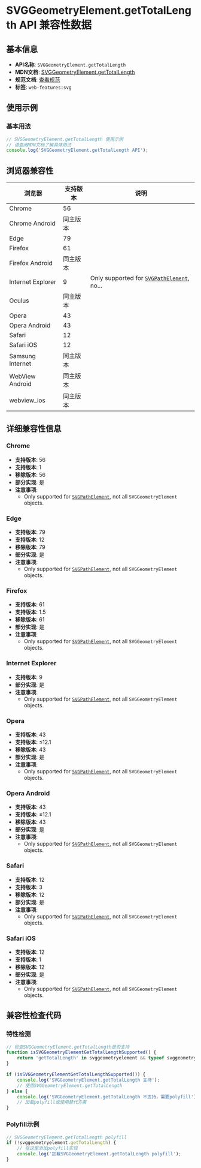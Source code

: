 # SVGGeometryElement.getTotalLength API 兼容性数据

## 基本信息

- **API名称**: `SVGGeometryElement.getTotalLength`
- **MDN文档**: [SVGGeometryElement.getTotalLength](https://developer.mozilla.org/docs/Web/API/SVGGeometryElement/getTotalLength)
- **规范文档**: [查看规范](https://svgwg.org/svg2-draft/types.html#__svg__SVGGeometryElement__getTotalLength)
- **标签**: `web-features:svg`

## 使用示例

### 基本用法

```javascript
// SVGGeometryElement.getTotalLength 使用示例
// 请查阅MDN文档了解具体用法
console.log('SVGGeometryElement.getTotalLength API');
```

## 浏览器兼容性

| 浏览器 | 支持版本 | 说明 |
|--------|----------|------|
| Chrome | 56 |  |
| Chrome Android | 同主版本 |  |
| Edge | 79 |  |
| Firefox | 61 |  |
| Firefox Android | 同主版本 |  |
| Internet Explorer | 9 | Only supported for [`SVGPathElement`](https://developer.mozilla.org/docs/Web/API/SVGPathElement), no... |
| Oculus | 同主版本 |  |
| Opera | 43 |  |
| Opera Android | 43 |  |
| Safari | 12 |  |
| Safari iOS | 12 |  |
| Samsung Internet | 同主版本 |  |
| WebView Android | 同主版本 |  |
| webview_ios | 同主版本 |  |

## 详细兼容性信息

### Chrome

- **支持版本**: 56
- **支持版本**: 1
- **移除版本**: 56
- **部分实现**: 是
- **注意事项**:
  - Only supported for [`SVGPathElement`](https://developer.mozilla.org/docs/Web/API/SVGPathElement), not all `SVGGeometryElement` objects.

### Edge

- **支持版本**: 79
- **支持版本**: 12
- **移除版本**: 79
- **部分实现**: 是
- **注意事项**:
  - Only supported for [`SVGPathElement`](https://developer.mozilla.org/docs/Web/API/SVGPathElement), not all `SVGGeometryElement` objects.

### Firefox

- **支持版本**: 61
- **支持版本**: 1.5
- **移除版本**: 61
- **部分实现**: 是
- **注意事项**:
  - Only supported for [`SVGPathElement`](https://developer.mozilla.org/docs/Web/API/SVGPathElement), not all `SVGGeometryElement` objects.

### Internet Explorer

- **支持版本**: 9
- **部分实现**: 是
- **注意事项**:
  - Only supported for [`SVGPathElement`](https://developer.mozilla.org/docs/Web/API/SVGPathElement), not all `SVGGeometryElement` objects.

### Opera

- **支持版本**: 43
- **支持版本**: ≤12.1
- **移除版本**: 43
- **部分实现**: 是
- **注意事项**:
  - Only supported for [`SVGPathElement`](https://developer.mozilla.org/docs/Web/API/SVGPathElement), not all `SVGGeometryElement` objects.

### Opera Android

- **支持版本**: 43
- **支持版本**: ≤12.1
- **移除版本**: 43
- **部分实现**: 是
- **注意事项**:
  - Only supported for [`SVGPathElement`](https://developer.mozilla.org/docs/Web/API/SVGPathElement), not all `SVGGeometryElement` objects.

### Safari

- **支持版本**: 12
- **支持版本**: 3
- **移除版本**: 12
- **部分实现**: 是
- **注意事项**:
  - Only supported for [`SVGPathElement`](https://developer.mozilla.org/docs/Web/API/SVGPathElement), not all `SVGGeometryElement` objects.

### Safari iOS

- **支持版本**: 12
- **支持版本**: 1
- **移除版本**: 12
- **部分实现**: 是
- **注意事项**:
  - Only supported for [`SVGPathElement`](https://developer.mozilla.org/docs/Web/API/SVGPathElement), not all `SVGGeometryElement` objects.

## 兼容性检查代码

### 特性检测

```javascript
// 检查SVGGeometryElement.getTotalLength是否支持
function isSVGGeometryElementGetTotalLengthSupported() {
    return 'getTotalLength' in svggeometryelement && typeof svggeometryelement.getTotalLength === 'function';
}

if (isSVGGeometryElementGetTotalLengthSupported()) {
    console.log('SVGGeometryElement.getTotalLength 支持');
    // 使用SVGGeometryElement.getTotalLength
} else {
    console.log('SVGGeometryElement.getTotalLength 不支持，需要polyfill');
    // 加载polyfill或使用替代方案
}
```

### Polyfill示例

```javascript
// SVGGeometryElement.getTotalLength polyfill
if (!svggeometryelement.getTotalLength) {
    // 在这里添加polyfill实现
    console.log('加载SVGGeometryElement.getTotalLength polyfill');
}
```

